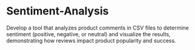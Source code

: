 # Sentiment-Analysis
Develop a tool that analyzes product comments in CSV files to determine sentiment (positive, negative, or neutral) and visualize the results, demonstrating how reviews impact product popularity and success.
